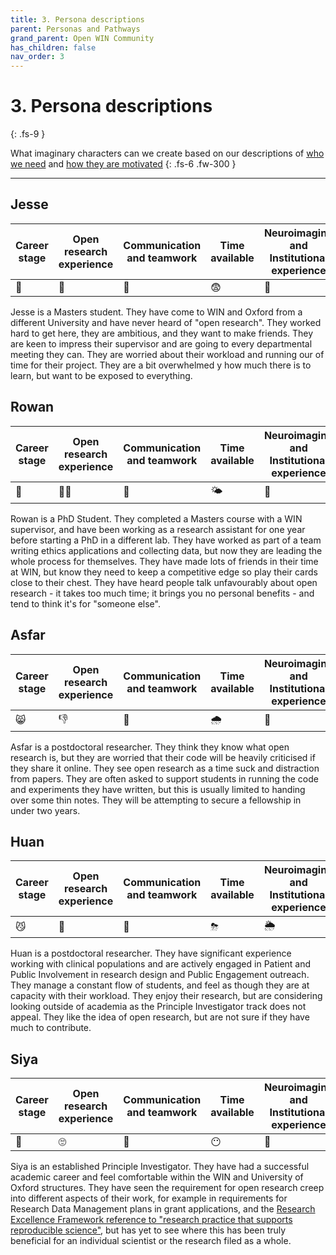 ```yaml
---
title: 3. Persona descriptions
parent: Personas and Pathways
grand_parent: Open WIN Community
has_children: false
nav_order: 3
---
```


# 3. Persona descriptions
{: .fs-9 }

What imaginary characters can we create based on our descriptions of [who we need](personas-1-who.md) and [how they are motivated](personas-2-motivations.md)
{: .fs-6 .fw-300 }

---

## Jesse

| Career stage | Open research experience | Communication and teamwork | Time available | Neuroimaging and Institutional experience | Computational literacy |
|--------------|--------------------------|----------------------------|----------------|-------------------------------------------|------------------------|
|      🐣      |             🐣           |             💃            |       😨      |                    🐣                       |         🐣            |   

Jesse is a Masters student. They have come to WIN and Oxford from a different University and have never heard of "open research". They worked hard to get here, they are ambitious, and they want to make friends. They are keen to impress their supervisor and are going to every departmental meeting they can. They are worried about their workload and running our of time for their project. They are a bit overwhelmed y how much there is to learn, but want to be exposed to everything.


## Rowan

| Career stage | Open research experience | Communication and teamwork | Time available | Neuroimaging and Institutional experience | Computational literacy |
|--------------|--------------------------|----------------------------|----------------|-------------------------------------------|------------------------|
|      🐥      |             🙅‍♀️           |             🎉            |       🌤       |                    🐥                     |         🐣             |   

Rowan is a PhD Student. They completed a Masters course with a WIN supervisor, and have been working as a research assistant for one year before starting a PhD in a different lab. They have worked as part of a team writing ethics applications and collecting data, but now they are leading the whole process for themselves. They have made lots of friends in their time at WIN, but know they need to keep a competitive edge so play their cards close to their chest. They have heard people talk unfavourably about open research - it takes too much time; it brings you no personal benefits - and tend to think it's for "someone else".


## Asfar

| Career stage | Open research experience | Communication and teamwork | Time available | Neuroimaging and Institutional experience | Computational literacy |
|--------------|--------------------------|----------------------------|----------------|-------------------------------------------|------------------------|
|      😸      |             ‍👎           |             🙈            |       🌧       |                    💃                     |         🌤             |


Asfar is a postdoctoral researcher. They think they know what open research is, but they are worried that their code will be heavily criticised if they share it online. They see open research as a time suck and distraction from papers. They are often asked to support students in running the code and experiments they have written, but this is usually limited to handing over some thin notes. They will be attempting to secure a fellowship in under two years.

## Huan

| Career stage | Open research experience | Communication and teamwork | Time available | Neuroimaging and Institutional experience | Computational literacy |
|--------------|--------------------------|----------------------------|----------------|-------------------------------------------|------------------------|
|      😼      |             👋           |             💯           |       ⛈      |                    🌦                       |         🙈            |   

Huan is a postdoctoral researcher. They have significant experience working with clinical populations and are actively engaged in Patient and Public Involvement in research design and Public Engagement outreach. They manage a constant flow of students, and feel as though they are at capacity with their workload. They enjoy their research, but are considering looking outside of academia as the Principle Investigator track does not appeal. They like the idea of open research, but are not sure if they have much to contribute.

## Siya

| Career stage | Open research experience | Communication and teamwork | Time available | Neuroimaging and Institutional experience | Computational literacy |
|--------------|--------------------------|----------------------------|----------------|-------------------------------------------|------------------------|
|      🦁      |             ‍🙄           |             💃            |       😶      |                    👑                       |         🐙            |   

Siya is an established Principle Investigator. They have had a successful academic career and feel comfortable within the WIN and University of Oxford structures. They have seen the requirement for open research creep into different aspects of their work, for example in requirements for Research Data Management plans in grant applications, and the [Research Excellence Framework reference to "research practice that supports reproducible science"](https://www.ref.ac.uk/media/1084/ref-2019_02-panel-criteria-and-working-methods.pdf), but has yet to see where this has been truly beneficial for an individual scientist or the research filed as a whole.

